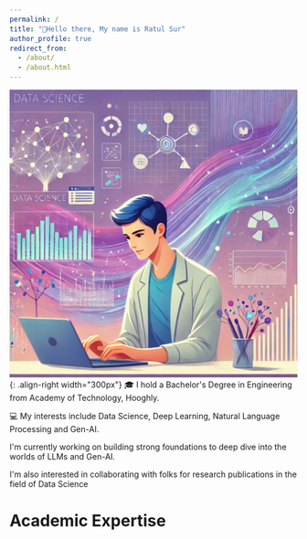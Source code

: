 ```yaml
---
permalink: /
title: "👋Hello there, My name is Ratul Sur"
author_profile: true
redirect_from: 
  - /about/
  - /about.html
---
```


![Homepage img](/images/websitehomepage.jpeg){: .align-right width="300px"}
🎓 I hold a Bachelor's Degree in Engineering from Academy of Technology, Hooghly.

💻 My interests include Data Science, Deep Learning, Natural Language Processing and Gen-AI.

I'm currently working on building strong foundations to deep dive into the worlds of LLMs and Gen-AI.

I'm also interested in collaborating with folks for research publications in the field of Data Science

# Academic Expertise 



